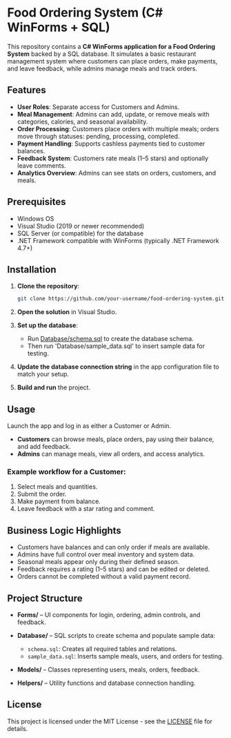 # Food Ordering System (C# WinForms + SQL)

This repository contains a **C# WinForms application for a Food Ordering System** backed by a SQL database. It simulates a basic restaurant management system where customers can place orders, make payments, and leave feedback, while admins manage meals and track orders.

## Features

* **User Roles**: Separate access for Customers and Admins.
* **Meal Management**: Admins can add, update, or remove meals with categories, calories, and seasonal availability.
* **Order Processing**: Customers place orders with multiple meals; orders move through statuses: pending, processing, completed.
* **Payment Handling**: Supports cashless payments tied to customer balances.
* **Feedback System**: Customers rate meals (1–5 stars) and optionally leave comments.
* **Analytics Overview**: Admins can see stats on orders, customers, and meals.

## Prerequisites

* Windows OS
* Visual Studio (2019 or newer recommended)
* SQL Server (or compatible) for the database
* .NET Framework compatible with WinForms (typically .NET Framework 4.7+)

## Installation

1. **Clone the repository**:

   ```bash
   git clone https://github.com/your-username/food-ordering-system.git
   ```

2. **Open the solution** in Visual Studio.

3. **Set up the database**:
   * Run [Database/schema.sql](Database/schema.sql) to create the database schema.
   * Then run 'Database/sample_data.sql' to insert sample data for testing.

4. **Update the database connection string** in the app configuration file to match your setup.

5. **Build and run** the project.

## Usage

Launch the app and log in as either a Customer or Admin.

* **Customers** can browse meals, place orders, pay using their balance, and add feedback.
* **Admins** can manage meals, view all orders, and access analytics.

### Example workflow for a Customer:

1. Select meals and quantities.
2. Submit the order.
3. Make payment from balance.
4. Leave feedback with a star rating and comment.

## Business Logic Highlights

* Customers have balances and can only order if meals are available.
* Admins have full control over meal inventory and system data.
* Seasonal meals appear only during their defined season.
* Feedback requires a rating (1–5 stars) and can be edited or deleted.
* Orders cannot be completed without a valid payment record.

## Project Structure

* **Forms/** – UI components for login, ordering, admin controls, and feedback.
* **Database/** – SQL scripts to create schema and populate sample data:

   * `schema.sql`: Creates all required tables and relations.
   * `sample_data.sql`: Inserts sample meals, users, and orders for testing.
* **Models/** – Classes representing users, meals, orders, feedback.
* **Helpers/** – Utility functions and database connection handling.

## License

This project is licensed under the MIT License - see the [LICENSE](LICENSE) file for details.
